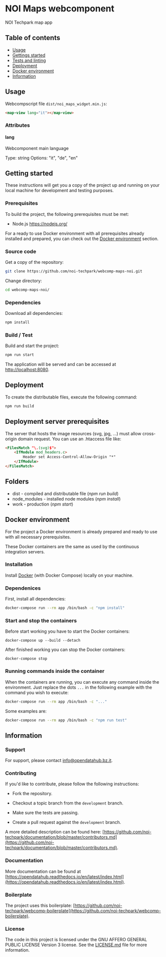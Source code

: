 # NOI Maps webcomponent

NOI Techpark map app

## Table of contents

- [Usage](#usage)
- [Gettings started](#getting-started)
- [Tests and linting](#tests-and-linting)
- [Deployment](#deployment)
- [Docker environment](#docker-environment)
- [Information](#information)

## Usage

Webcompscript file `dist/noi_maps_widget.min.js`:

```html
<map-view lang="it"></map-view>
```

### Attributes

#### lang

Webcomponent main language

Type: string
Options: "it", "de", "en"


## Getting started

These instructions will get you a copy of the project up and running
on your local machine for development and testing purposes.

### Prerequisites

To build the project, the following prerequisites must be met:

* Node.js https://nodejs.org/

For a ready to use Docker environment with all prerequisites already installed and prepared, you can check out the [Docker environment](#docker-environment) section.

### Source code

Get a copy of the repository:

```bash
git clone https://github.com/noi-techpark/webcomp-maps-noi.git
```

Change directory:

```bash
cd webcomp-maps-noi/
```

### Dependencies

Download all dependencies:

```bash
npm install
```

### Build / Test

Build and start the project:

```bash
npm run start
```

The application will be served and can be accessed at [http://localhost:8080](http://localhost:8080).


## Deployment

To create the distributable files, execute the following command:

```bash
npm run build
```

## Deployment server prerequisites

The server that hosts the image resources (svg, jpg, ...) must allow cross-origin domain request. You can use an .htaccess file like:

```html
<FilesMatch "\.(svg)$">
	<IfModule mod_headers.c>
		Header set Access-Control-Allow-Origin "*"
	</IfModule>
</FilesMatch>
```

## Folders
* dist - compiled and distributable file (*npm run build*)
* node_modules - installed node modules (*npm install*)
* work - production (*npm start*)

## Docker environment

For the project a Docker environment is already prepared and ready to use with all necessary prerequisites.

These Docker containers are the same as used by the continuous integration servers.

### Installation

Install [Docker](https://docs.docker.com/install/) (with Docker Compose) locally on your machine.

### Dependenices

First, install all dependencies:

```bash
docker-compose run --rm app /bin/bash -c "npm install"
```

### Start and stop the containers

Before start working you have to start the Docker containers:

```
docker-compose up --build --detach
```

After finished working you can stop the Docker containers:

```
docker-compose stop
```

### Running commands inside the container

When the containers are running, you can execute any command inside the environment. Just replace the dots `...` in the following example with the command you wish to execute:

```bash
docker-compose run --rm app /bin/bash -c "..."
```

Some examples are:

```bash
docker-compose run --rm app /bin/bash -c "npm run test"
```

## Information

### Support

For support, please contact [info@opendatahub.bz.it](mailto:info@opendatahub.bz.it).

### Contributing

If you'd like to contribute, please follow the following instructions:

- Fork the repository.

- Checkout a topic branch from the `development` branch.

- Make sure the tests are passing.

- Create a pull request against the `development` branch.

A more detailed description can be found here: [https://github.com/noi-techpark/documentation/blob/master/contributors.md](https://github.com/noi-techpark/documentation/blob/master/contributors.md).

### Documentation

More documentation can be found at [https://opendatahub.readthedocs.io/en/latest/index.html](https://opendatahub.readthedocs.io/en/latest/index.html).

### Boilerplate

The project uses this boilerplate: [https://github.com/noi-techpark/webcomp-boilerplate](https://github.com/noi-techpark/webcomp-boilerplate).

### License

The code in this project is licensed under the GNU AFFERO GENERAL PUBLIC LICENSE Version 3 license. See the [LICENSE.md](LICENSE.md) file for more information.
